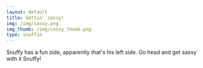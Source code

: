 ```yaml
---
layout: default
title: Gettin' sassy!
img: /img/sassy.png
img_thumb: /img/sassy_thumb.png
type: snuffie
---
```


Snuffy has a fun side, apparently that's his left side. Go head and get sassy with it Snuffy!

